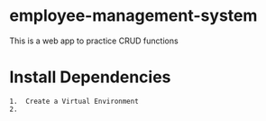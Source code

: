 # employee-management-system
This is a web app to practice CRUD functions


# Install Dependencies
    1.  Create a Virtual Environment
    2. 
